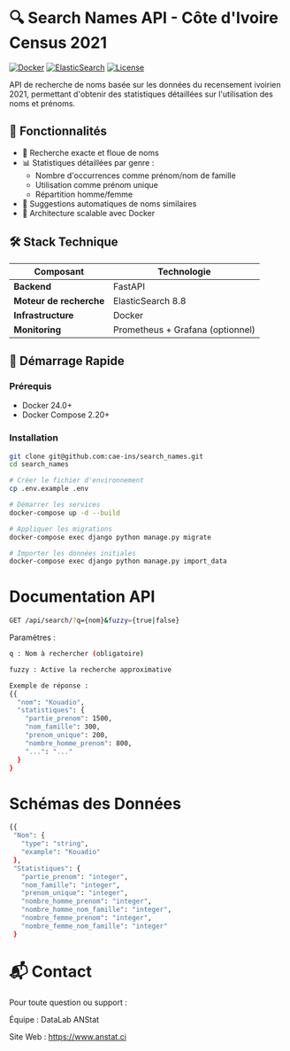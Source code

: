 # 🔍 Search Names API - Côte d'Ivoire Census 2021

[![Docker](https://img.shields.io/badge/Docker-24.0-blue)](https://www.docker.com/)
[![ElasticSearch](https://img.shields.io/badge/ElasticSearch-8.8-orange)](https://www.elastic.co/)
[![License](https://img.shields.io/badge/License-MIT-green)](LICENSE)

API de recherche de noms basée sur les données du recensement ivoirien 2021, permettant d'obtenir des statistiques détaillées sur l'utilisation des noms et prénoms.

## 🌟 Fonctionnalités

- 🔎 Recherche exacte et floue de noms
- 📊 Statistiques détaillées par genre :
  - Nombre d'occurrences comme prénom/nom de famille
  - Utilisation comme prénom unique
  - Répartition homme/femme
- 🤖 Suggestions automatiques de noms similaires
- 🚀 Architecture scalable avec Docker

## 🛠 Stack Technique

| Composant               | Technologie                          |
|-------------------------|--------------------------------------|
| **Backend**             | FastAPI   |
| **Moteur de recherche** | ElasticSearch 8.8                    |
| **Infrastructure**      | Docker                      |
| **Monitoring**          | Prometheus + Grafana (optionnel)     |

## 🚀 Démarrage Rapide

### Prérequis
- Docker 24.0+
- Docker Compose 2.20+

### Installation
```bash
git clone git@github.com:cae-ins/search_names.git
cd search_names

# Créer le fichier d'environnement
cp .env.example .env

# Démarrer les services
docker-compose up -d --build

# Appliquer les migrations
docker-compose exec django python manage.py migrate

# Importer les données initiales
docker-compose exec django python manage.py import_data
```
# Documentation API
```bash
GET /api/search/?q={nom}&fuzzy={true|false}
```
Paramètres :
```bash
q : Nom à rechercher (obligatoire)

fuzzy : Active la recherche approximative
```
```bash
Exemple de réponse :
{{
  "nom": "Kouadio",
  "statistiques": {
    "partie_prenom": 1500,
    "nom_famille": 300,
    "prenom_unique": 200,
    "nombre_homme_prenom": 800,
    "...": "..."
  }
}
```
 # Schémas des Données
 ```bash
{{
  "Nom": {
    "type": "string",
    "example": "Kouadio"
  },
  "Statistiques": {
    "partie_prenom": "integer",
    "nom_famille": "integer",
    "prenom_unique": "integer",
    "nombre_homme_prenom": "integer",
    "nombre_homme_nom_famille": "integer",
    "nombre_femme_prenom": "integer",
    "nombre_femme_nom_famille": "integer"
  }
```

# 📬 Contact
Pour toute question ou support :

Équipe : DataLab ANStat

Site Web : https://www.anstat.ci
